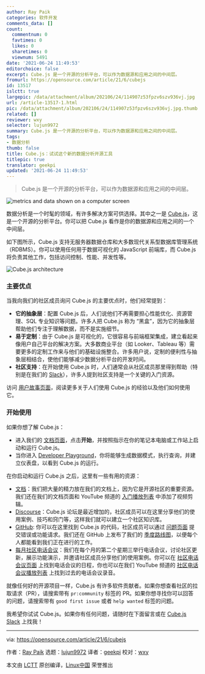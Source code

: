 ```yaml
---
author: Ray Paik
categories: 软件开发
comments_data: []
count:
  commentnum: 0
  favtimes: 0
  likes: 0
  sharetimes: 0
  viewnum: 5491
date: '2021-06-24 11:49:53'
editorchoice: false
excerpt: Cube.js 是一个开源的分析平台，可以作为数据源和应用之间的中间层。
fromurl: https://opensource.com/article/21/6/cubejs
id: 13517
islctt: true
largepic: /data/attachment/album/202106/24/114907z53fpzv6szv936vj.jpg
url: /article-13517-1.html
pic: /data/attachment/album/202106/24/114907z53fpzv6szv936vj.jpg.thumb.jpg
related: []
reviewer: wxy
selector: lujun9972
summary: Cube.js 是一个开源的分析平台，可以作为数据源和应用之间的中间层。
tags:
- 数据分析
thumb: false
title: Cube.js：试试这个新的数据分析开源工具
titlepic: true
translator: geekpi
updated: '2021-06-24 11:49:53'
---
```



> 
> Cube.js 是一个开源的分析平台，可以作为数据源和应用之间的中间层。
> 
> 
> 


![](/data/attachment/album/202106/24/114907z53fpzv6szv936vj.jpg "metrics and data shown on a computer screen")


数据分析是一个时髦的领域，有许多解决方案可供选择。其中之一是 [Cube.js](https://cube.dev/)，这是一个开源的分析平台。你可以把 Cube.js 看作是你的数据源和应用之间的一个中间层。


如下图所示，Cube.js 支持无服务器数据仓库和大多数现代关系型数据库管理系统 （RDBMS）。你可以使用任何用于数据可视化的 JavaScript 前端库，而 Cube.js 将负责其他工作，包括访问控制、性能、并发性等。


![Cube.js architecture](/data/attachment/album/202106/24/114955cbqcjhccvooovvvj.png "Cube.js architecture")


### 主要优点


当我向我们的社区成员询问 Cube.js 的主要优点时，他们经常提到：


* **它的抽象层**：配置 Cube.js 后，人们说他们不再需要担心性能优化、资源管理、SQL 专业知识等问题。许多人把 Cube.js 称为 “黑盒”，因为它的抽象层帮助他们专注于理解数据，而不是实施细节。
* **易于定制**：由于 Cube.js 是可视化的，它很容易与前端框架集成，建立看起来像用户自己平台的解决方案。大多数商业平台（如 Looker、Tableau 等）需要更多的定制工作来与他们的基础设施整合。许多用户说，定制的便利性与抽象层相结合，使他们能够减少数据分析平台的开发时间。
* **社区支持**：在开始使用 Cube.js 时，人们通常会从社区成员那里得到帮助（特别是在我们的 [Slack](https://slack.cube.dev/)），许多人提到社区支持是一个关键的入门资源。


访问 [用户故事页面](https://cube.dev/blog/category/user-stories/)，阅读更多关于人们使用 Cube.js 的经验以及他们如何使用它。


### 开始使用


如果你想了解 Cube.js：


* 进入我们的 [文档页面](https://cube.dev/docs/)，点击**开始**，并按照指示在你的笔记本电脑或工作站上启动和运行 Cube.js。
* 当你进入 [Developer Playground](https://cube.dev/docs/dev-tools/dev-playground)，你将能够生成数据模式，执行查询，并建立仪表盘，以看到 Cube.js 的运行。


在你启动和运行 Cube.js 之后，这里有一些有用的资源：


* [文档](https://cube.dev/docs/)：我们把大量的精力放在我们的文档上，因为它是开源社区的重要资源。我们还在我们的文档页面和 YouTube 频道的 [入门播放列表](https://www.youtube.com/playlist?list=PLtdXl_QTQjpaXhVEefh7JCIdtYURoyWo9) 中添加了视频剪辑。
* [Discourse](https://forum.cube.dev/)：Cube.js 论坛是最近增加的，社区成员可以在这里分享他们的使用案例、技巧和窍门等，这样我们就可以建立一个社区知识库。
* [GitHub](https://github.com/cube-js/cube.js): 你可以在这里找到 Cube.js 的代码，社区成员可以通过 [问题页面](https://github.com/cube-js/cube.js/issues) 提交错误或功能请求。我们还在 GitHub 上发布了我们的 [季度路线图](https://github.com/cube-js/cube.js/projects)，以便每个人都能看到我们正在进行的工作。
* [每月社区电话会议](https://cube.dev/community-call/)：我们在每个月的第二个星期三举行电话会议，讨论社区更新，展示功能演示，并邀请社区成员分享他们的使用案例。你可以在 [社区电话会议页面](https://cube.dev/community-call/) 上找到电话会议的日程，你也可以在我们 YouTube 频道的 [社区电话会议播放列表](https://www.youtube.com/playlist?list=PLtdXl_QTQjpb1dHZCM09qKTsgvgqjSvc9) 上找到过去的电话会议录音。


就像任何好的开源项目一样，Cube.js 有许多软件贡献者。如果你想查看社区的拉取请求（PR），请搜索带有 `pr:community` 标签的 PR。如果你想寻找你可以回答的问题，请搜索带有 `good first issue` 或者 `help wanted` 标签的问题。


我希望你试试 Cube.js。如果你有任何问题，请随时在下面留言或在 [Cube.js Slack](https://slack.cube.dev/) 上找我！




---


via: <https://opensource.com/article/21/6/cubejs>


作者：[Ray Paik](https://opensource.com/users/rpaik) 选题：[lujun9972](https://github.com/lujun9972) 译者：[geekpi](https://github.com/geekpi) 校对：[wxy](https://github.com/wxy)


本文由 [LCTT](https://github.com/LCTT/TranslateProject) 原创编译，[Linux中国](https://linux.cn/) 荣誉推出
